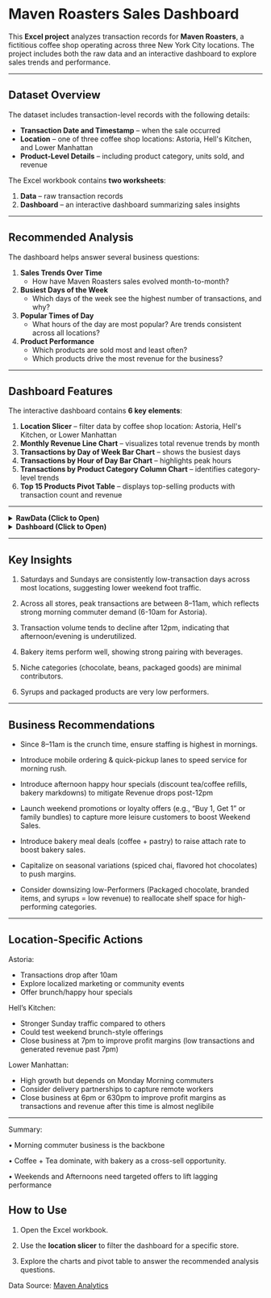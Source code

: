 # Maven Roasters Sales Dashboard

This **Excel project** analyzes transaction records for **Maven Roasters**, a fictitious coffee shop operating across three New York City locations. The project includes both the raw data and an interactive dashboard to explore sales trends and performance.

---

## Dataset Overview

The dataset includes transaction-level records with the following details:  

- **Transaction Date and Timestamp** – when the sale occurred  
- **Location** – one of three coffee shop locations: Astoria, Hell's Kitchen, and Lower Manhattan  
- **Product-Level Details** – including product category, units sold, and revenue  

The Excel workbook contains **two worksheets**:  
1. **Data** – raw transaction records  
2. **Dashboard** – an interactive dashboard summarizing sales insights  

---

## Recommended Analysis

The dashboard helps answer several business questions:  

1. **Sales Trends Over Time**  
   - How have Maven Roasters sales evolved month-to-month?  
2. **Busiest Days of the Week**  
   - Which days of the week see the highest number of transactions, and why?  
3. **Popular Times of Day**  
   - What hours of the day are most popular? Are trends consistent across all locations?  
4. **Product Performance**  
   - Which products are sold most and least often?  
   - Which products drive the most revenue for the business?  

---

## Dashboard Features

The interactive dashboard contains **6 key elements**:  

1. **Location Slicer** – filter data by coffee shop location: Astoria, Hell's Kitchen, or Lower Manhattan  
2. **Monthly Revenue Line Chart** – visualizes total revenue trends by month  
3. **Transactions by Day of Week Bar Chart** – shows the busiest days  
4. **Transactions by Hour of Day Bar Chart** – highlights peak hours  
5. **Transactions by Product Category Column Chart** – identifies category-level trends  
6. **Top 15 Products Pivot Table** – displays top-selling products with transaction count and revenue

---
<details>
<summary><strong>RawData (Click to Open)</strong></summary>

![RawData](https://github.com/a-paija/Coffee-Shop-Sales/blob/main/Preview/Data.png)

</details>
   
<details>
<summary><strong>Dashboard (Click to Open)</strong></summary>

<img src="https://github.com/a-paija/Coffee-Shop-Sales/blob/main/Preview/Coffee%201.png" height="600" width="600" />
<img src="https://github.com/a-paija/Coffee-Shop-Sales/blob/main/Preview/Coffee%202.png" height="600" width="600" />
<img src="https://github.com/a-paija/Coffee-Shop-Sales/blob/main/Preview/Coffee%203.png" height="600" width="600" />
<img src="https://github.com/a-paija/Coffee-Shop-Sales/blob/main/Preview/Coffee%204.png" height="600" width="600" />

</details>

---

## Key Insights

1. Saturdays and Sundays are consistently low-transaction days across most locations, suggesting lower weekend foot traffic.

2. Across all stores, peak transactions are between 8–11am, which reflects strong morning commuter demand (6-10am for Astoria).

3. Transaction volume tends to decline after 12pm, indicating that afternoon/evening is underutilized.

4. Bakery items perform well, showing strong pairing with beverages.

5. Niche categories (chocolate, beans, packaged goods) are minimal contributors.

6. Syrups and packaged products are very low performers.

---

## Business Recommendations

- Since 8–11am is the crunch time, ensure staffing is highest in mornings.
   
- Introduce mobile ordering & quick-pickup lanes to speed service for morning rush.

- Introduce afternoon happy hour specials (discount tea/coffee refills, bakery markdowns) to mitigate Revenue drops post-12pm

- Launch weekend promotions or loyalty offers (e.g., “Buy 1, Get 1” or family bundles) to capture more leisure customers to boost Weekend Sales.

- Introduce bakery meal deals (coffee + pastry) to raise attach rate to boost bakery sales.

- Capitalize on seasonal variations (spiced chai, flavored hot chocolates) to push margins.

- Consider downsizing low-Performers (Packaged chocolate, branded items, and syrups = low revenue) to reallocate shelf space for high-performing categories.

---

## Location-Specific Actions
Astoria: 

- Transactions drop after 10am
- Explore localized marketing or community events
- Offer brunch/happy hour specials

Hell’s Kitchen:

- Stronger Sunday traffic compared to others
- Could test weekend brunch-style offerings
- Close business at 7pm to improve profit margins (low transactions and generated revenue past 7pm)

Lower Manhattan: 

- High growth but depends on Monday Morning commuters
- Consider delivery partnerships to capture remote workers
- Close business at 6pm or 630pm to improve profit margins as transactions and revenue after this time is almost neglibile

---

Summary:

• Morning commuter business is the backbone

• Coffee + Tea dominate, with bakery as a cross-sell opportunity.

• Weekends and Afternoons need targeted offers to lift lagging performance

## How to Use

1. Open the Excel workbook.

2. Use the **location slicer** to filter the dashboard for a specific store.
 
3. Explore the charts and pivot table to answer the recommended analysis questions.

Data Source: [Maven Analytics](https://mavenanalytics.io/data-playground/coffee-shop-sales)

